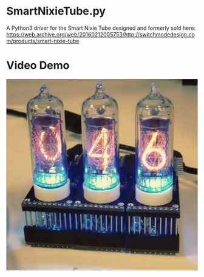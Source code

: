 # SmartNixieTube.py
A Python3 driver for the Smart Nixie Tube designed and formerly sold here: https://web.archive.org/web/20160212005753/http://switchmodedesign.com/products/smart-nixie-tube

# Video Demo
[![SmartNixieTube](https://raw.githubusercontent.com/hackabletype/SmartNixieTube/master/media/hackabletype-SmartNixieTube.png)](https://vimeo.com/143922634 "SmartNixieTube Demo - Click to Watch!")
